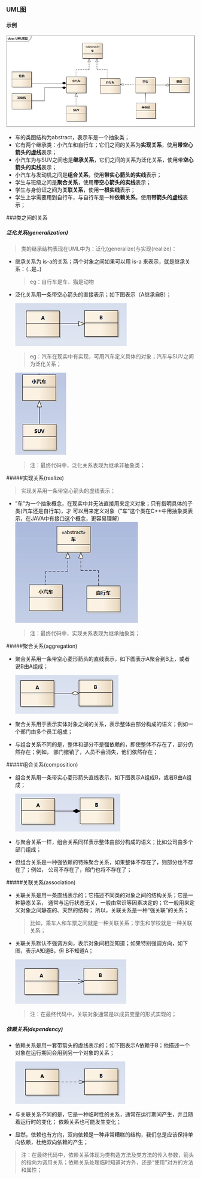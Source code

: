 ### UML图

#### 示例
![](img/uml_class_struct.jpg)

* 车的类图结构为abstract，表示车是一个抽象类；
* 它有两个继承类：小汽车和自行车；它们之间的关系为**实现关系**，使用**带空心箭头的虚线**表示；
* 小汽车为与SUV之间也是**继承关系**，它们之间的关系为泛化关系，使用带**空心箭头的实线**表示；
* 小汽车与发动机之间是**组合关系**，使用**带实心箭头的实线**表示；
* 学生与班级之间是**聚合关系**，使用**带空心箭头的实线**表示；
* 学生与身份证之间为**关联关系**，使用**一根实线**表示；
* 学生上学需要用到自行车，与自行车是一种**依赖关系**，使用**带箭头的虚线**表示；

###类之间的关系
##### 泛化关系(generalization)
> 类的继承结构表现在UML中为：泛化(generalize)与实现(realize)：

* 继承关系为 is-a的关系；两个对象之间如果可以用 is-a 来表示，就是继承关系：（..是..)
	>eg：自行车是车、猫是动物

* 泛化关系用一条带空心箭头的直接表示；如下图表示（A继承自B）；
	

	![](img/uml_generalization.jpg)

	> eg：汽车在现实中有实现，可用汽车定义具体的对象；汽车与SUV之间为泛化关系；
	
	![](img/uml_generalize.jpg)
	> 注：最终代码中，泛化关系表现为继承非抽象类；

#####实现关系(realize)
>实现关系用一条带空心箭头的虚线表示；

* ”车”为一个抽象概念，在现实中并无法直接用来定义对象；只有指明具体的子类(汽车还是自行车)，才 可以用来定义对象（”车”这个类在C++中用抽象类表示，在JAVA中有接口这个概念，更容易理解）
![](img/uml_realize.jpg)
	> 注：最终代码中，实现关系表现为继承抽象类；

#####聚合关系(aggregation)
* 聚合关系用一条带空心菱形箭头的直线表示，如下图表示A聚合到B上，或者说B由A组成；

	![](img/uml_aggregation.jpg)

* 聚合关系用于表示实体对象之间的关系，表示整体由部分构成的语义；例如一个部门由多个员工组成；

* 与组合关系不同的是，整体和部分不是强依赖的，即使整体不存在了，部分仍然存在；例如， 部门撤销了，人员不会消失，他们依然存在；

#####组合关系(composition)
* 组合关系用一条带实心菱形箭头直线表示，如下图表示A组成B，或者B由A组成；

	![](img/uml_composition.jpg)
* 与聚合关系一样，组合关系同样表示整体由部分构成的语义；比如公司由多个部门组成；

* 但组合关系是一种强依赖的特殊聚合关系，如果整体不存在了，则部分也不存在了；例如， 公司不存在了，部门也将不存在了；

#####关联关系(association)
* 关联关系是用一条直线表示的；它描述不同类的对象之间的结构关系；它是一种静态关系， 通常与运行状态无关，一般由常识等因素决定的；它一般用来定义对象之间静态的、天然的结构； 所以，关联关系是一种“强关联”的关系；
	> 比如，乘车人和车票之间就是一种关联关系；学生和学校就是一种关联关系；

* 关联关系默认不强调方向，表示对象间相互知道；如果特别强调方向，如下图，表示A知道B，但 B不知道A；

	![](img/uml_association.jpg)
	>注：在最终代码中，关联对象通常是以成员变量的形式实现的；


##### 依赖关系(dependency)
* 依赖关系是用一套带箭头的虚线表示的；如下图表示A依赖于B；他描述一个对象在运行期间会用到另一个对象的关系；

	![](img/uml_dependency.jpg)
* 与关联关系不同的是，它是一种临时性的关系，通常在运行期间产生，并且随着运行时的变化； 依赖关系也可能发生变化；

* 显然，依赖也有方向，双向依赖是一种非常糟糕的结构，我们总是应该保持单向依赖，杜绝双向依赖的产生；

> 注：在最终代码中，依赖关系体现为类构造方法及类方法的传入参数，箭头的指向为调用关系；依赖关系处理临时知道对方外，还是“使用”对方的方法和属性；